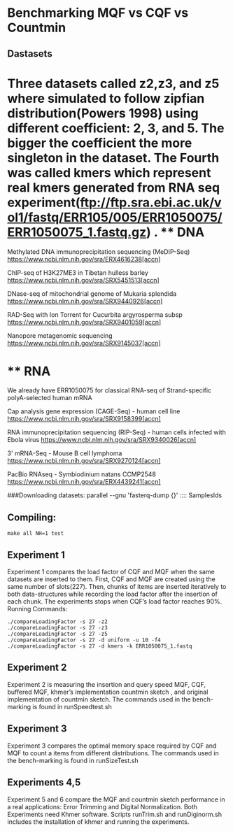 # Benchmarking MQF vs CQF vs Countmin
## Dastasets
Three datasets called z2,z3, and z5 where simulated to follow zipfian distribution(Powers 1998) using different coefficient: 2, 3, and 5. The bigger the coefficient the more singleton in the dataset. The Fourth was called kmers which represent real kmers generated from RNA seq experiment(ftp://ftp.sra.ebi.ac.uk/vol1/fastq/ERR105/005/ERR1050075/ERR1050075_1.fastq.gz) .
** DNA
=======
Methylated DNA immunoprecipitation sequencing (MeDIP-Seq)
https://www.ncbi.nlm.nih.gov/sra/ERX4616238[accn]
 
ChIP-seq of H3K27ME3 in Tibetan hulless barley
https://www.ncbi.nlm.nih.gov/sra/SRX5451513[accn]
 
DNase-seq of mitochondrial genome of Mukaria splendida
https://www.ncbi.nlm.nih.gov/sra/SRX9440926[accn]
 
RAD-Seq with Ion Torrent for Cucurbita argyrosperma subsp
https://www.ncbi.nlm.nih.gov/sra/SRX9401059[accn]
 
Nanopore metagenomic sequencing
https://www.ncbi.nlm.nih.gov/sra/SRX9145037[accn]
 
** RNA
=======
We already have ERR1050075 for classical RNA-seq of Strand-specific polyA-selected human mRNA
 
Cap analysis gene expression (CAGE-Seq) - human cell line
https://www.ncbi.nlm.nih.gov/sra/SRX9158399[accn]
 
RNA immunoprecipitation sequencing (RIP-Seq) - human cells infected with Ebola virus
https://www.ncbi.nlm.nih.gov/sra/SRX9340026[accn]
 
3' mRNA-Seq - Mouse B cell lymphoma
https://www.ncbi.nlm.nih.gov/sra/SRX9270124[accn]
 
PacBio RNAseq - Symbiodinium natans CCMP2548
https://www.ncbi.nlm.nih.gov/sra/ERX4439241[accn]


###Downloading datasets:
parallel --gnu 'fasterq-dump {}' :::: SamplesIds
## Compiling:
```
make all NH=1 test
```
## Experiment 1
Experiment 1 compares the load factor of CQF and MQF when the same datasets are inserted to them. First, CQF and MQF are created using the same number of slots(227). Then, chunks of items are inserted iteratively to both data-structures while recording the load factor after the insertion of each chunk. The experiments stops when CQF’s load factor reaches 90%.
Running Commands:
```
./compareLoadingFactor -s 27 -z2
./compareLoadingFactor -s 27 -z3
./compareLoadingFactor -s 27 -z5
./compareLoadingFactor -s 27 -d uniform -u 10 -f4
./compareLoadingFactor -s 27 -d kmers -k ERR1050075_1.fastq
```

## Experiment 2
Experiment 2 is measuring the insertion and query speed  MQF, CQF, buffered MQF,  khmer’s implementation countmin sketch , and original implementation of countmin sketch.
The commands used in the bench-marking is found in runSpeedtest.sh

## Experiment 3
Experiment 3 compares the optimal memory space required by CQF and MQF to count a items from different distributions.
The commands used in the bench-marking is found in runSizeTest.sh

## Experiments 4,5
Experiment 5 and 6 compare the MQF and countmin sketch performance in a real applications: Error Trimming and Digital Normalization. Both Experiments need Khmer software. Scripts runTrim.sh and runDiginorm.sh includes the installation of khmer and running the experiments. 

